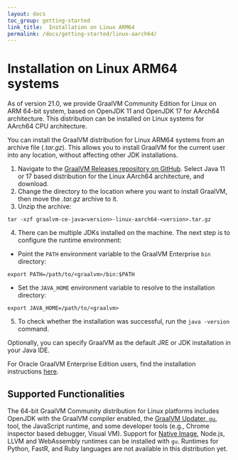 ```yaml
---
layout: docs
toc_group: getting-started
link_title:  Installation on Linux ARM64
permalink: /docs/getting-started/linux-aarch64/
---
```


# Installation on Linux ARM64 systems

As of version 21.0, we provide GraalVM Community Edition for Linux on ARM 64-bit system, based on OpenJDK 11 and OpenJDK 17 for AArch64 architecture.
This distribution can be installed on Linux systems for AArch64 CPU architecture.

You can install the GraalVM distribution for Linux ARM64 systems from an archive file (_.tar.gz_).
This allows you to install GraalVM for the current user into any location, without affecting other JDK installations.

1. Navigate to the [GraalVM Releases repository on GitHub](https://github.com/graalvm/graalvm-ce-builds/releases). Select Java 11 or 17 based distribution for the Linux AArch64 architecture, and download.
2. Change the directory to the location where you want to install GraalVM, then move the _.tar.gz_ archive to it.
3. Unzip the archive:
```shell
tar -xzf graalvm-ce-java<version>-linux-aarch64-<version>.tar.gz
```
4. There can be multiple JDKs installed on the machine. The next step is to configure the runtime environment:
  - Point the `PATH` environment variable to the GraalVM Enterprise `bin` directory:
  ```shell
  export PATH=/path/to/<graalvm>/bin:$PATH
  ```
  - Set the `JAVA_HOME` environment variable to resolve to the installation directory:
  ```shell
  export JAVA_HOME=/path/to/<graalvm>
  ```
5. To check whether the installation was successful, run the `java -version` command.

Optionally, you can specify GraalVM as the default JRE or JDK installation in your Java IDE.

For Oracle GraalVM Enterprise Edition users, find the installation instructions [here](https://docs.oracle.com/en/graalvm/enterprise/21/docs/getting-started/installation-linux-aarch64/).

## Supported Functionalities

The 64-bit GraalVM Community distribution for Linux platforms includes OpenJDK with the GraalVM compiler enabled, the [GraalVM Updater, `gu`](../../reference-manual/graalvm-updater.md), tool, the JavaScript runtime, and some developer tools (e.g., Chrome inspector based debugger, Visual VM).
Support for [Native Image](../../reference-manual/native-image/README.md), Node.js, LLVM and WebAssembly runtimes can be installed with `gu`.
Runtimes for Python, FastR, and Ruby languages are not available in this distribution yet.
